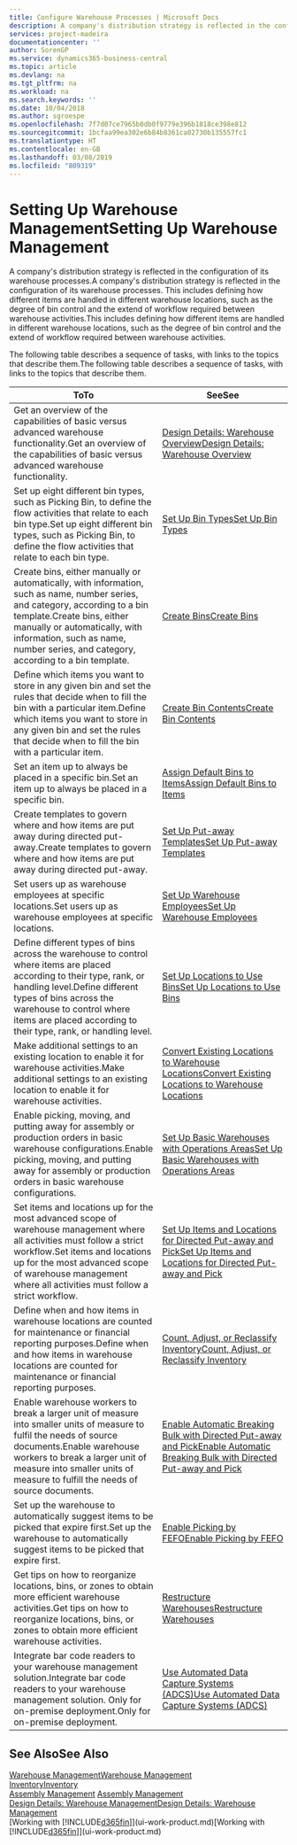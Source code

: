 ```yaml
---
title: Configure Warehouse Processes | Microsoft Docs
description: A company's distribution strategy is reflected in the configuration of its warehouse processes. This includes defining how different items are handled in different warehouse locations, such as the degree of bin control and the extend of workflow required between warehouse activities.
services: project-madeira
documentationcenter: ''
author: SorenGP
ms.service: dynamics365-business-central
ms.topic: article
ms.devlang: na
ms.tgt_pltfrm: na
ms.workload: na
ms.search.keywords: ''
ms.date: 10/04/2018
ms.author: sgroespe
ms.openlocfilehash: 7f7d07ce7965b0db0f9779e396b1818ce398e812
ms.sourcegitcommit: 1bcfaa99ea302e6b84b8361ca02730b135557fc1
ms.translationtype: HT
ms.contentlocale: en-GB
ms.lasthandoff: 03/08/2019
ms.locfileid: "809319"
---
```

# <a name="setting-up-warehouse-management"></a><span data-ttu-id="32147-104">Setting Up Warehouse Management</span><span class="sxs-lookup"><span data-stu-id="32147-104">Setting Up Warehouse Management</span></span>
<span data-ttu-id="32147-105">A company's distribution strategy is reflected in the configuration of its warehouse processes.</span><span class="sxs-lookup"><span data-stu-id="32147-105">A company's distribution strategy is reflected in the configuration of its warehouse processes.</span></span> <span data-ttu-id="32147-106">This includes defining how different items are handled in different warehouse locations, such as the degree of bin control and the extend of workflow required between warehouse activities.</span><span class="sxs-lookup"><span data-stu-id="32147-106">This includes defining how different items are handled in different warehouse locations, such as the degree of bin control and the extend of workflow required between warehouse activities.</span></span>  

 <span data-ttu-id="32147-107">The following table describes a sequence of tasks, with links to the topics that describe them.</span><span class="sxs-lookup"><span data-stu-id="32147-107">The following table describes a sequence of tasks, with links to the topics that describe them.</span></span>   

|<span data-ttu-id="32147-108">**To**</span><span class="sxs-lookup"><span data-stu-id="32147-108">**To**</span></span>|<span data-ttu-id="32147-109">**See**</span><span class="sxs-lookup"><span data-stu-id="32147-109">**See**</span></span>|  
|------------|-------------|  
|<span data-ttu-id="32147-110">Get an overview of the capabilities of basic versus advanced warehouse functionality.</span><span class="sxs-lookup"><span data-stu-id="32147-110">Get an overview of the capabilities of basic versus advanced warehouse functionality.</span></span>|[<span data-ttu-id="32147-111">Design Details: Warehouse Overview</span><span class="sxs-lookup"><span data-stu-id="32147-111">Design Details: Warehouse Overview</span></span>](design-details-warehouse-overview.md)|  
|<span data-ttu-id="32147-112">Set up eight different bin types, such as Picking Bin, to define the flow activities that relate to each bin type.</span><span class="sxs-lookup"><span data-stu-id="32147-112">Set up eight different bin types, such as Picking Bin, to define the flow activities that relate to each bin type.</span></span>|[<span data-ttu-id="32147-113">Set Up Bin Types</span><span class="sxs-lookup"><span data-stu-id="32147-113">Set Up Bin Types</span></span>](warehouse-how-to-set-up-bin-types.md)|  
|<span data-ttu-id="32147-114">Create bins, either manually or automatically, with information, such as name, number series, and category, according to a bin template.</span><span class="sxs-lookup"><span data-stu-id="32147-114">Create bins, either manually or automatically, with information, such as name, number series, and category, according to a bin template.</span></span>|[<span data-ttu-id="32147-115">Create Bins</span><span class="sxs-lookup"><span data-stu-id="32147-115">Create Bins</span></span>](warehouse-how-to-create-individual-bins.md)|  
|<span data-ttu-id="32147-116">Define which items you want to store in any given bin and set the rules that decide when to fill the bin with a particular item.</span><span class="sxs-lookup"><span data-stu-id="32147-116">Define which items you want to store in any given bin and set the rules that decide when to fill the bin with a particular item.</span></span>|[<span data-ttu-id="32147-117">Create Bin Contents</span><span class="sxs-lookup"><span data-stu-id="32147-117">Create Bin Contents</span></span>](warehouse-how-to-set-up-bin-contents.md)|  
|<span data-ttu-id="32147-118">Set an item up to always be placed in a specific bin.</span><span class="sxs-lookup"><span data-stu-id="32147-118">Set an item up to always be placed in a specific bin.</span></span>|[<span data-ttu-id="32147-119">Assign Default Bins to Items</span><span class="sxs-lookup"><span data-stu-id="32147-119">Assign Default Bins to Items</span></span>](warehouse-how-to-assign-default-bins-to-items.md)|
|<span data-ttu-id="32147-120">Create templates to govern where and how items are put away during directed put-away.</span><span class="sxs-lookup"><span data-stu-id="32147-120">Create templates to govern where and how items are put away during directed put-away.</span></span>|[<span data-ttu-id="32147-121">Set Up Put-away Templates</span><span class="sxs-lookup"><span data-stu-id="32147-121">Set Up Put-away Templates</span></span>](warehouse-how-to-set-up-put-away-templates.md)|
|<span data-ttu-id="32147-122">Set users up as warehouse employees at specific locations.</span><span class="sxs-lookup"><span data-stu-id="32147-122">Set users up as warehouse employees at specific locations.</span></span>|[<span data-ttu-id="32147-123">Set Up Warehouse Employees</span><span class="sxs-lookup"><span data-stu-id="32147-123">Set Up Warehouse Employees</span></span>](warehouse-how-to-set-up-warehouse-employees.md)|
|<span data-ttu-id="32147-124">Define different types of bins across the warehouse to control where items are placed according to their type, rank, or handling level.</span><span class="sxs-lookup"><span data-stu-id="32147-124">Define different types of bins across the warehouse to control where items are placed according to their type, rank, or handling level.</span></span>|[<span data-ttu-id="32147-125">Set Up Locations to Use Bins</span><span class="sxs-lookup"><span data-stu-id="32147-125">Set Up Locations to Use Bins</span></span>](warehouse-how-to-set-up-locations-to-use-bins.md)|
|<span data-ttu-id="32147-126">Make additional settings to an existing location to enable it for warehouse activities.</span><span class="sxs-lookup"><span data-stu-id="32147-126">Make additional settings to an existing location to enable it for warehouse activities.</span></span>|[<span data-ttu-id="32147-127">Convert Existing Locations to Warehouse Locations</span><span class="sxs-lookup"><span data-stu-id="32147-127">Convert Existing Locations to Warehouse Locations</span></span>](warehouse-how-to-convert-existing-locations-to-warehouse-locations.md)|
|<span data-ttu-id="32147-128">Enable picking, moving, and putting away for assembly or production orders in basic warehouse configurations.</span><span class="sxs-lookup"><span data-stu-id="32147-128">Enable picking, moving, and putting away for assembly or production orders in basic warehouse configurations.</span></span>|[<span data-ttu-id="32147-129">Set Up Basic Warehouses with Operations Areas</span><span class="sxs-lookup"><span data-stu-id="32147-129">Set Up Basic Warehouses with Operations Areas</span></span>](warehouse-how-to-set-up-basic-warehouses-with-operations-areas.md)|  
|<span data-ttu-id="32147-130">Set items and locations up for the most advanced scope of warehouse management where all activities must follow a strict workflow.</span><span class="sxs-lookup"><span data-stu-id="32147-130">Set items and locations up for the most advanced scope of warehouse management where all activities must follow a strict workflow.</span></span>|[<span data-ttu-id="32147-131">Set Up Items and Locations for Directed Put-away and Pick</span><span class="sxs-lookup"><span data-stu-id="32147-131">Set Up Items and Locations for Directed Put-away and Pick</span></span>](warehouse-how-to-set-up-items-for-directed-put-away-and-pick.md)|  
|<span data-ttu-id="32147-132">Define when and how items in warehouse locations are counted for maintenance or financial reporting purposes.</span><span class="sxs-lookup"><span data-stu-id="32147-132">Define when and how items in warehouse locations are counted for maintenance or financial reporting purposes.</span></span>|[<span data-ttu-id="32147-133">Count, Adjust, or Reclassify Inventory</span><span class="sxs-lookup"><span data-stu-id="32147-133">Count, Adjust, or Reclassify Inventory</span></span>](inventory-how-count-adjust-reclassify.md)|
|<span data-ttu-id="32147-134">Enable warehouse workers to break a larger unit of measure into smaller units of measure to fulfil the needs of source documents.</span><span class="sxs-lookup"><span data-stu-id="32147-134">Enable warehouse workers to break a larger unit of measure into smaller units of measure to fulfill the needs of source documents.</span></span>|[<span data-ttu-id="32147-135">Enable Automatic Breaking Bulk with Directed Put-away and Pick</span><span class="sxs-lookup"><span data-stu-id="32147-135">Enable Automatic Breaking Bulk with Directed Put-away and Pick</span></span>](warehouse-enable-automatic-breaking-bulk-with-directed-put-away-and-pick.md)|  
|<span data-ttu-id="32147-136">Set up the warehouse to automatically suggest items to be picked that expire first.</span><span class="sxs-lookup"><span data-stu-id="32147-136">Set up the warehouse to automatically suggest items to be picked that expire first.</span></span>|[<span data-ttu-id="32147-137">Enable Picking by FEFO</span><span class="sxs-lookup"><span data-stu-id="32147-137">Enable Picking by FEFO</span></span>](warehouse-picking-by-fefo.md)|
|<span data-ttu-id="32147-138">Get tips on how to reorganize locations, bins, or zones to obtain more efficient warehouse activities.</span><span class="sxs-lookup"><span data-stu-id="32147-138">Get tips on how to reorganize locations, bins, or zones to obtain more efficient warehouse activities.</span></span>|[<span data-ttu-id="32147-139">Restructure Warehouses</span><span class="sxs-lookup"><span data-stu-id="32147-139">Restructure Warehouses</span></span>](warehouse-how-to-restructure-warehouses.md)|
|<span data-ttu-id="32147-140">Integrate bar code readers to your warehouse management solution.</span><span class="sxs-lookup"><span data-stu-id="32147-140">Integrate bar code readers to your warehouse management solution.</span></span> <span data-ttu-id="32147-141">Only for on-premise deployment.</span><span class="sxs-lookup"><span data-stu-id="32147-141">Only for on-premise deployment.</span></span>|[<span data-ttu-id="32147-142">Use Automated Data Capture Systems (ADCS)</span><span class="sxs-lookup"><span data-stu-id="32147-142">Use Automated Data Capture Systems (ADCS)</span></span>](warehouse-use-automated-data-capture-systems-adcs.md)|

## <a name="see-also"></a><span data-ttu-id="32147-143">See Also</span><span class="sxs-lookup"><span data-stu-id="32147-143">See Also</span></span>  
[<span data-ttu-id="32147-144">Warehouse Management</span><span class="sxs-lookup"><span data-stu-id="32147-144">Warehouse Management</span></span>](warehouse-manage-warehouse.md)  
[<span data-ttu-id="32147-145">Inventory</span><span class="sxs-lookup"><span data-stu-id="32147-145">Inventory</span></span>](inventory-manage-inventory.md)  
<span data-ttu-id="32147-146">[Assembly Management](assembly-assemble-items.md)  </span><span class="sxs-lookup"><span data-stu-id="32147-146">[Assembly Management](assembly-assemble-items.md)  </span></span>  
[<span data-ttu-id="32147-147">Design Details: Warehouse Management</span><span class="sxs-lookup"><span data-stu-id="32147-147">Design Details: Warehouse Management</span></span>](design-details-warehouse-management.md)  
<span data-ttu-id="32147-148">[Working with [!INCLUDE[d365fin](includes/d365fin_md.md)]](ui-work-product.md)</span><span class="sxs-lookup"><span data-stu-id="32147-148">[Working with [!INCLUDE[d365fin](includes/d365fin_md.md)]](ui-work-product.md)</span></span>
